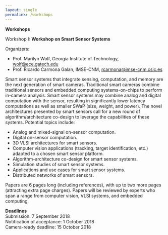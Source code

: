 ```yaml
---
layout: single
permalink: /workshops
---
```

**Workshops**

Workshop I: **Workshop on Smart Sensor Systems**

Organizers:
- Prof. Marilyn Wolf, Georgia Institute of Technology, <a href="mailto:wolf@ece.gatech.edu">wolf@ece.gatech.edu</a>
- Prof. Ricardo Carmona Galan, IMSE-CNM, <a href="mailto:rcarmona@imse-cnm.csic.es">rcarmona@imse-cnm.csic.es</a>

Smart sensor systems that integrate sensing, computation, and memory are the next generation of smart cameras. Traditional smart cameras combine traditional sensors and embedded computing systems-on-chips to perform in-camera analysis. Smart sensor systems may combine analog and digital computation with the sensor, resulting in significantly lower latency computations as well as smaller SWaP (size, weight, and power). The novel architectures presented by smart sensors call for a new round of algorithm/architecture co-design to leverage the capabilities of these systems.
Potential topics include:
- Analog and mixed-signal on-sensor computation.
- Digital on-sensor computation.
- 3D VLSI architectures for smart sensors.
- Computer vision applications (tracking, target identification, etc.) adapted to a chosen smart sensor platform.
- Algorithm-architecture co-design for smart sensor systems.
- Simulation studies of smart sensor systems.
- Applications and use cases for smart sensor systems.
- Distributed networks of smart sensors.

Papers are 6 pages long (including references), with up to two more pages (attracting extra page charges). Papers will be reviewed by experts who span a range from computer vision, VLSI systems, and embedded computing.

**Deadlines**<br/>
Submission: 7 September 2018<br/>
Notification of acceptance: 1 October 2018<br/>
Camera-ready deadline: 15 October 2018<br/>

